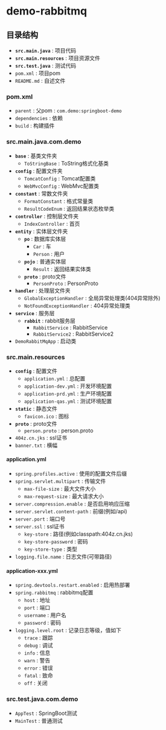 # demo-rabbitmq

## 目录结构

- **`src.main.java`** : 项目代码
- **`src.main.resources`** : 项目资源文件
- **`src.test.java`** : 测试代码
- `pom.xml` : 项目pom
- `README.md` : 自述文件

### pom.xml
- `parent` : 父pom : `com.demo:springboot-demo`
- `dependencies` : 依赖
- `build` : 构建插件

### src.main.java.com.demo

- **`base`** : 基类文件夹
  - `ToStringBase` : ToString格式化基类
- **`config`** : 配置文件夹
  - `TomcatConfig` : Tomcat配置类
  - `WebMvcConfig` : WebMvc配置类
- **`constant`** : 常数文件夹
  - `FormatConstant` : 格式常量类
  - `ResultCodeEnum` : 返回结果状态枚举类
- **`controller`** : 控制层文件夹
  - `IndexController` : 首页
- **`entity`** : 实体层文件夹
  - **`po`** : 数据库实体层
    - `Car` : 车
    - `Person` : 用户
  - **`pojo`** : 普通实体层
    - `Result` : 返回结果实体类
  - **`proto`** : proto文件
    - `PersonProto` : PersonProto
- **`handler`** : 处理层文件夹
  - `GlobalExceptionHandler` : 全局异常处理类(404异常除外)
  - `NotFoundExceptionHandler` : 404异常处理类
- **`service`** : 服务层
  - **`rabbit`** : rabbit服务层
    - `RabbitService` : RabbitService
    - `RabbitService2` : RabbitService2
- `DemoRabbitMqApp` : 启动类

### src.main.resources

- **`config`** : 配置文件
  - `application.yml` : 总配置
  - `application-dev.yml` : 开发环境配置
  - `application-prd.yml` : 生产环境配置
  - `application-qas.yml` : 测试环境配置
- **`static`** : 静态文件
  - `favicon.ico` : 图标
- **`proto`** : proto文件
  - `person.proto` : person.proto
- `404z.cn.jks` : ssl证书
- `banner.txt` : 横幅

#### application.yml

- `spring.profiles.active` : 使用的配置文件后缀
- `spring.servlet.multipart` : 传输文件
  - `max-file-size` : 最大文件大小
  - `max-request-size` : 最大请求大小
- `server.compression.enable` : 是否启用响应压缩
- `server.servlet.content-path` : 前缀(例如/api)
- `server.port` : 端口号
- `server.ssl` : ssl证书
  - `key-store` : 路径(例如classpath:404z.cn.jks)
  - `key-store-password` : 密码
  - `key-store-type` : 类型
- `logging.file.name` : 日志文件(可带路径)

#### application-xxx.yml

- `spring.devtools.restart.enabled` : 启用热部署
- `spring.rabbitmq` : rabbitmq配置
  - `host` : 地址
  - `port` : 端口
  - `username` : 用户名
  - `password` : 密码
- `logging.level.root` : 记录日志等级，值如下
  - `trace` : 跟踪
  - `debug` : 调试
  - `info` : 信息
  - `warn` : 警告
  - `error` : 错误
  - `fatal` : 致命
  - `off` : 关闭

### src.test.java.com.demo

- `AppTest` : SpringBoot测试
- `MainTest` : 普通测试
